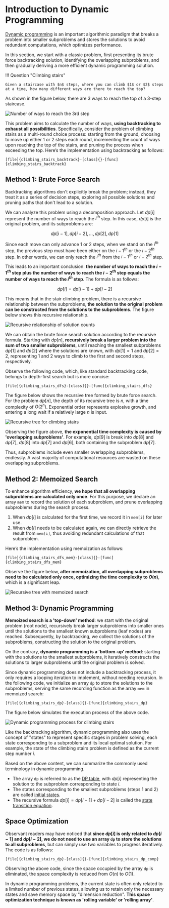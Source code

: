 # Introduction to Dynamic Programming

<u>Dynamic programming</u> is an important algorithmic paradigm that breaks a problem into smaller subproblems and stores the solutions to avoid redundant computations, which optimizes performance.

In this section, we start with a classic problem, first presenting its brute force backtracking solution, identifying the overlapping subproblems, and then gradually deriving a more efficient dynamic programming solution.

!!! Question "Climbing stairs"

    Given a staircase with $n$ steps, where you can climb $1$ or $2$ steps at a time, how many different ways are there to reach the top?

As shown in the figure below, there are $3$ ways to reach the top of a $3$-step staircase.

![Number of ways to reach the 3rd step](intro_to_dynamic_programming.assets/climbing_stairs_example.png)

This problem aims to calculate the number of ways, **using backtracking to exhaust all possibilities**. Specifically, consider the problem of climbing stairs as a multi-round choice process: starting from the ground, choosing to move up either $1$ or $2$ steps each round, incrementing the count of ways upon reaching the top of the stairs, and pruning the process when exceeding the top. Here’s the implementation using backtracking as follows:

``` src
[file]{climbing_stairs_backtrack}-[class]{}-[func]{climbing_stairs_backtrack}
```

## Method 1: Brute Force Search

Backtracking algorithms don't explicitly break the problem; instead, they treat it as a series of decision steps, exploring all possible solutions and pruning paths that don't lead to a solution.

We can analyze this problem using a decomposition approach. Let $dp[i]$ represent the number of ways to reach the $i^{th}$ step. In this case, $dp[i]$ is the original problem, and its subproblems are:

$$
dp[i-1], dp[i-2], \dots, dp[2], dp[1]
$$

Since each move can only advance $1$ or $2$ steps, when we stand on the $i^{th}$ step, the previous step must have been either on the $i-1^{th}$ or the $i-2^{th}$ step. In other words, we can only reach the $i^{th}$ from the $i-1^{th}$ or $i-2^{th}$ step.

This leads to an important conclusion: **the number of ways to reach the $i-1^{th}$ step plus the number of ways to reach the $i-2^{th}$ step equals the number of ways to reach the $i^{th}$ step**. The formula is as follows:

$$
dp[i] = dp[i-1] + dp[i-2]
$$

This means that in the stair climbing problem, there is a recursive relationship between the subproblems, **the solution to the original problem can be constructed from the solutions to the subproblems**. The figure below shows this recursive relationship.

![Recursive relationship of solution counts](intro_to_dynamic_programming.assets/climbing_stairs_state_transfer.png)

We can obtain the brute force search solution according to the recursive formula. Starting with $dp[n]$, **recursively break a larger problem into the sum of two smaller subproblems**, until reaching the smallest subproblems $dp[1]$ and $dp[2]$ where the solutions are known, with $dp[1] = 1$ and $dp[2] = 2$, representing $1$ and $2$ ways to climb to the first and second steps, respectively.

Observe the following code, which, like standard backtracking code, belongs to depth-first search but is more concise:

``` src
[file]{climbing_stairs_dfs}-[class]{}-[func]{climbing_stairs_dfs}
```

The figure below shows the recursive tree formed by brute force search. For the problem $dp[n]$, the depth of its recursive tree is $n$, with a time complexity of $O(2^n)$. Exponential order represents explosive growth, and entering a long wait if a relatively large $n$ is input.

![Recursive tree for climbing stairs](intro_to_dynamic_programming.assets/climbing_stairs_dfs_tree.png)

Observing the figure above, **the exponential time complexity is caused by 'overlapping subproblems'**. For example, $dp[9]$ is break into $dp[8]$ and $dp[7]$, $dp[8]$ into $dp[7]$ and $dp[6]$, both containing the subproblem $dp[7]$.

Thus, subproblems include even smaller overlapping subproblems, endlessly. A vast majority of computational resources are wasted on these overlapping subproblems.

## Method 2: Memoized Search

To enhance algorithm efficiency, **we hope that all overlapping subproblems are calculated only once**. For this purpose, we declare an array `mem` to record the solution of each subproblem, and prune overlapping subproblems during the search process.

1. When $dp[i]$ is calculated for the first time, we record it in `mem[i]` for later use.
2. When $dp[i]$ needs to be calculated again, we can directly retrieve the result from `mem[i]`, thus avoiding redundant calculations of that subproblem.

Here’s the implementation using memoization as follows:

``` src
[file]{climbing_stairs_dfs_mem}-[class]{}-[func]{climbing_stairs_dfs_mem}
```

Observe the figure below, **after memoization, all overlapping subproblems need to be calculated only once, optimizing the time complexity to $O(n)$**, which is a significant leap.

![Recursive tree with memoized search](intro_to_dynamic_programming.assets/climbing_stairs_dfs_memo_tree.png)

## Method 3: Dynamic Programming

**Memoized search is a 'top-down' method**: we start with the original problem (root node), recursively break larger subproblems into smaller ones until the solutions to the smallest known subproblems (leaf nodes) are reached. Subsequently, by backtracking, we collect the solutions of the subproblems, constructing the solution to the original problem.

On the contrary, **dynamic programming is a 'bottom-up' method**: starting with the solutions to the smallest subproblems, it iteratively constructs the solutions to larger subproblems until the original problem is solved.

Since dynamic programming does not include a backtracking process, it only requires a looping iteration to implement, without needing recursion. In the following code, we initialize an array `dp` to store the solutions to the subproblems, serving the same recording function as the array `mem` in memoized search:

``` src
[file]{climbing_stairs_dp}-[class]{}-[func]{climbing_stairs_dp}
```

The figure below simulates the execution process of the above code.

![Dynamic programming process for climbing stairs](intro_to_dynamic_programming.assets/climbing_stairs_dp.png)

Like the backtracking algorithm, dynamic programming also uses the concept of "states" to represent specific stages in problem solving, each state corresponding to a subproblem and its local optimal solution. For example, the state of the climbing stairs problem is defined as the current step number $i$.

Based on the above content, we can summarize the commonly used terminology in dynamic programming.

- The array `dp` is referred to as the <u>DP table</u>, with $dp[i]$ representing the solution to the subproblem corresponding to state $i$.
- The states corresponding to the smallest subproblems (steps $1$ and $2$) are called <u>initial states</u>.
- The recursive formula $dp[i] = dp[i-1] + dp[i-2]$ is called the <u>state transition equation</u>.

## Space Optimization

Observant readers may have noticed that **since $dp[i]$ is only related to $dp[i-1]$ and $dp[i-2]$, we do not need to use an array `dp` to store the solutions to all subproblems**, but can simply use two variables to progress iteratively. The code is as follows:

``` src
[file]{climbing_stairs_dp}-[class]{}-[func]{climbing_stairs_dp_comp}
```

Observing the above code, since the space occupied by the array `dp` is eliminated, the space complexity is reduced from $O(n)$ to $O(1)$.

In dynamic programming problems, the current state is often only related to a limited number of previous states, allowing us to retain only the necessary states and save memory space by "dimension reduction". **This space optimization technique is known as 'rolling variable' or 'rolling array'**.
